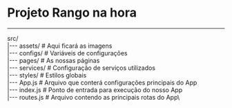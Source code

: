 # Projeto Rango na hora
---------------------------

src/\
 |--- assets/   # Aqui ficará as imagens\
 |--- configs/  # Variáveis de configurações\
 |--- pages/    # As nossas páginas\
 |--- services/ # Configuração de serviços utilizados\
 |--- styles/   # Estilos globais\
 |--- App.js    # Arquivo que conterá configurações principais do App\
 |--- index.js  # Ponto de entrada para execução do nosso App\
 |--- routes.js # Arquivo contendo as principais rotas do App\